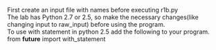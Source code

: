 First create an input file with names before executing r1b.py\
The lab has Python 2.7 or 2.5, so make the necessary changes(like changing input to raw_input) before using the program.\
To use with statement in python 2.5 add the following to your program.\
from __future__ import with_statement